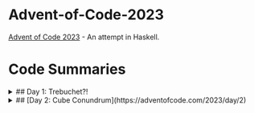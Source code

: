 # Advent-of-Code-2023
[Advent of Code 2023](https://adventofcode.com/2023) - An attempt in Haskell.

# Code Summaries

<details><summary>## Day 1: Trebuchet?!</summary>

Part 1 works by simply extracting all the digits from each line, and then reading the number made from the first and last digit.

Part 2 is much trickier, but can be solved by stopping at every position in the line and testing whether a digit name (or digit itself) matches (as prefix of) the remaining string.

</details>

<details><summary>## [Day 2: Cube Conundrum](https://adventofcode.com/2023/day/2)</summary>

The main work is done in the parsing of the input:
We end up with a list of numbered 'games' which are essentially lists of `(r,g,b)` triples.

In Part 1 we just filter by games which only have valid triples.

In Part 2 we can just go over all triples of a game and to find the maximum `(r,g,b)` values.

</details>
